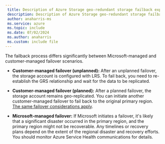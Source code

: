 ```yaml
---
 title: Description of Azure Storage geo-redundant storage failback experience
 description: Description of Azure Storage geo-redundant storage failback experience
 author: anaharris-ms
 ms.service: azure
 ms.topic: include
 ms.date: 07/02/2024
 ms.author: anaharris
 ms.custom: include file
---
```


The failback process differs significantly between Microsoft-managed and customer-managed failover scenarios.

- **Customer-managed failover (unplanned):** After an unplanned failover, the storage account is configured with LRS. To fail back, you need to re-establish the GRS relationship and wait for the data to be replicated.

- **Customer-managed failover (planned):** After a planned failover, the storage account remains geo-replicated. You can initiate another customer-managed failover to fail back to the original primary region. [The same failover considerations apply](#region-down-experience).

- **Microsoft-managed failover:** If Microsoft initiates a failover, it's likely that a significant disaster occurred in the primary region, and the primary region might not be recoverable. Any timelines or recovery plans depend on the extent of the regional disaster and recovery efforts. You should monitor Azure Service Health communications for details.
